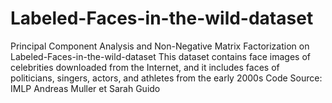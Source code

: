# Labeled-Faces-in-the-wild-dataset
Principal Component Analysis and Non-Negative Matrix Factorization on Labeled-Faces-in-the-wild-dataset
This dataset contains face images of celebrities downloaded from the Internet, and it includes faces of politicians, singers, actors, and athletes from the early 2000s
Code Source: IMLP Andreas Muller et Sarah Guido
